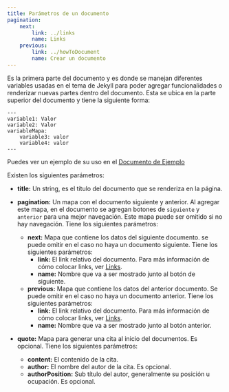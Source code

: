 ```yaml
---
title: Parámetros de un documento
pagination:
    next:
        link: ../links
        name: Links
    previous:
        link: ../howToDocument
        name: Crear un documento
---
```


Es la primera parte del documento y es donde se manejan diferentes variables usadas en el tema de Jekyll para poder agregar funcionalidades o renderizar nuevas partes dentro del documento. Esta se ubica en la parte superior del documento y tiene la siguiente forma:

```
---
variable1: Valor
variable2: Valor
variableMapa:
    variable3: valor
    variable4: valor
---
```

Puedes ver un ejemplo de su uso en el [Documento de Ejemplo](https://raw.githubusercontent.com/PauloniaAQP/paulonia_handbook/main/contribute/example.md)

Existen los siguientes parámetros:

- **title:** Un string, es el título del documento que se renderiza en la página.

- **pagination:** Un mapa con el documento siguiente y anterior. Al agregar este mapa, en el documento se agregan botones de `siguiente` y `anterior` para una mejor navegación. Este mapa puede ser omitido si no hay navegación. Tiene los siguientes parámetros:
    - **next:** Mapa que contiene los datos del siguiente documento. se puede omitir en el caso no haya un documento siguiente. Tiene los siguientes parámetros:
        - **link:** El link relativo del documento. Para más información de cómo colocar links, ver [Links](../links).
        - **name:** Nombre que va a ser mostrado junto al botón de siguiente.
    - **previous:** Mapa que contiene los datos del anterior documento. Se puede omitir en el caso no haya un documento anterior. Tiene los siguientes parámetros:
        - **link:** El link relativo del documento. Para más información de cómo colocar links, ver [Links](../links).
        - **name:** Nombre que va a ser mostrado junto al botón anterior.
- **quote:** Mapa para generar una cita al inicio del documentos. Es opcional. Tiene los siguientes parámetros:
    - **content:** El contenido de la cita.
    - **author:** El nombre del autor de la cita. Es opcional.
    - **authorPosition:** Sub título del autor, generalmente su posición u ocupación. Es opcional.

